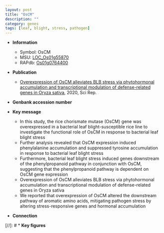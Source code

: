 ```yaml
---
layout: post
title: "OsCM"
description: ""
category: genes
tags: [leaf, blight, stress, pathogen]
---
```


* **Information**  
    + Symbol: OsCM  
    + MSU: [LOC_Os01g55870](http://rice.plantbiology.msu.edu/cgi-bin/ORF_infopage.cgi?orf=LOC_Os01g55870)  
    + RAPdb: [Os01g0764400](http://rapdb.dna.affrc.go.jp/viewer/gbrowse_details/irgsp1?name=Os01g0764400)  

* **Publication**  
    + [Overexpression of OsCM alleviates BLB stress via phytohormonal accumulation and transcriptional modulation of defense-related genes in Oryza sativa](http://www.ncbi.nlm.nih.gov/pubmed?term=Overexpression+of+OsCM+alleviates+BLB+stress+via+phytohormonal+accumulation+and+transcriptional+modulation+of+defense-related+genes+in+Oryza+sativa%5BTitle%5D), 2020, Sci Rep.

* **Genbank accession number**  

* **Key message**  
    + In this study, the rice chorismate mutase (OsCM) gene was overexpressed in a bacterial leaf blight-susceptible rice line to investigate the functional role of OsCM in response to bacterial leaf blight stress
    + Further analysis revealed that OsCM expression induced phenylalanine accumulation and suppressed tyrosine accumulation in response to bacterial leaf blight stress
    + Furthermore, bacterial leaf blight stress induced genes downstream of the phenylpropanoid pathway in conjunction with OsCM, suggesting that the phenylpropanoid pathway is dependent on OsCM gene expression
    + Overexpression of OsCM alleviates BLB stress via phytohormonal accumulation and transcriptional modulation of defense-related genes in Oryza sativa
    + We reported that overexpression of OsCM altered the downstream pathway of aromatic amino acids, mitigating pathogen stress by altering stress-responsive genes and hormonal accumulation

* **Connection**  

[//]: # * **Key figures**  



